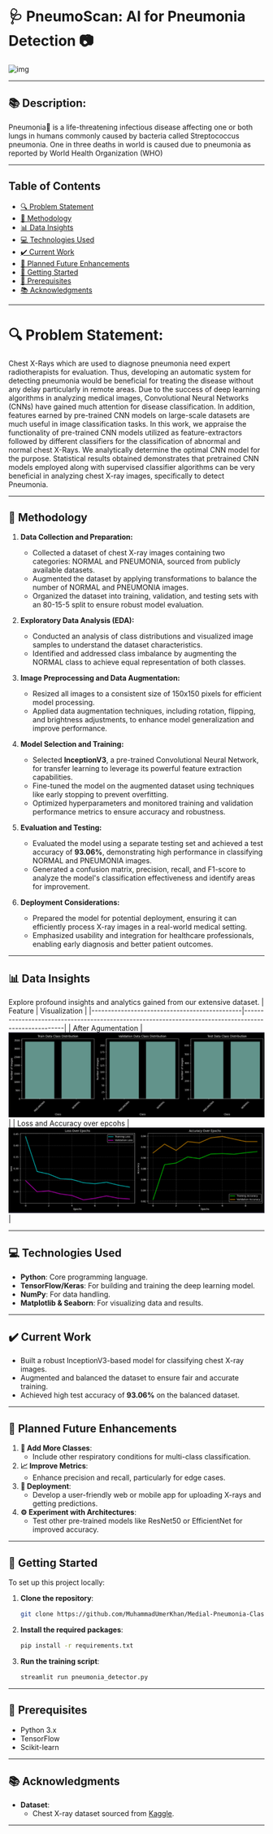 # 🩺 PneumoScan: AI for Pneumonia Detection 📷
![img](https://miro.medium.com/v2/resize:fit:1400/1*caVi5_pTsarvYlqkarijOg.png)

---
## 📚 Description:
Pneumonia🩻 is a life-threatening infectious disease affecting one or both lungs in humans commonly caused by bacteria called Streptococcus pneumonia. One in three deaths in world is caused due to pneumonia as reported by World Health Organization (WHO)

---
## Table of Contents
- [🔍 Problem Statement](#problem-statement)
- [🔧 Methodology](#methodology)
- [📊 Data Insights](#data-insights)
- [💻 Technologies Used](#-technologies-used)  
- [✔️ Current Work](#-current-work)  
- [🎯 Planned Future Enhancements](#-planned-future-enhancements)  
- [🚀 Getting Started](#-getting-started)  
- [🔄 Prerequisites](#-prerequisites)  
- [📚 Acknowledgments](#-acknowledgments)  
---
# 🔍 Problem Statement:

Chest X-Rays which are used to diagnose pneumonia need expert radiotherapists for evaluation. Thus, developing an automatic system for detecting pneumonia would be beneficial for treating the disease without any delay particularly in remote areas. Due to the success of deep learning algorithms in analyzing medical images, Convolutional Neural Networks (CNNs) have gained much attention for disease classification. In addition, features earned by pre-trained CNN models on large-scale datasets are much useful in image classification tasks. In this work, we appraise the functionality of pre-trained CNN models utilized as feature-extractors followed by different classifiers for the classification of abnormal and normal chest X-Rays. We analytically determine the optimal CNN model for the purpose. Statistical results obtained demonstrates that pretrained CNN models employed along with supervised classifier algorithms can be very beneficial in analyzing chest X-ray images, 
specifically to detect Pneumonia.

---

## 🔧 Methodology

1. **Data Collection and Preparation:**
   - Collected a dataset of chest X-ray images containing two categories: NORMAL and PNEUMONIA, sourced from publicly available datasets.
   - Augmented the dataset by applying transformations to balance the number of NORMAL and PNEUMONIA images.
   - Organized the dataset into training, validation, and testing sets with an 80-15-5 split to ensure robust model evaluation.

2. **Exploratory Data Analysis (EDA):**
   - Conducted an analysis of class distributions and visualized image samples to understand the dataset characteristics.
   - Identified and addressed class imbalance by augmenting the NORMAL class to achieve equal representation of both classes.

3. **Image Preprocessing and Data Augmentation:**
   - Resized all images to a consistent size of 150x150 pixels for efficient model processing.
   - Applied data augmentation techniques, including rotation, flipping, and brightness adjustments, to enhance model generalization and improve performance.

4. **Model Selection and Training:**
   - Selected **InceptionV3**, a pre-trained Convolutional Neural Network, for transfer learning to leverage its powerful feature extraction capabilities.
   - Fine-tuned the model on the augmented dataset using techniques like early stopping to prevent overfitting.
   - Optimized hyperparameters and monitored training and validation performance metrics to ensure accuracy and robustness.

5. **Evaluation and Testing:**
   - Evaluated the model using a separate testing set and achieved a test accuracy of **93.06%**, demonstrating high performance in classifying NORMAL and PNEUMONIA images.
   - Generated a confusion matrix, precision, recall, and F1-score to analyze the model's classification effectiveness and identify areas for improvement.

6. **Deployment Considerations:**
   - Prepared the model for potential deployment, ensuring it can efficiently process X-ray images in a real-world medical setting.
   - Emphasized usability and integration for healthcare professionals, enabling early diagnosis and better patient outcomes.
---

## 📊 Data Insights

Explore profound insights and analytics gained from our extensive dataset.
| Feature                                      | Visualization                                                                                       |
|----------------------------------------------|-----------------------------------------------------------------------------------------------------|
| After Agumentation                           | ![Augmentation](https://github.com/MuhammadUmerKhan/Medial-Pneumonia-Classification/blob/main/imgs/train_test_val.png)   |
| Loss and Accuracy over epcohs                | ![error_vs_loss](https://github.com/MuhammadUmerKhan/Medial-Pneumonia-Classification/blob/main/imgs/loss_accuracy.png)   |

---  

## 💻 Technologies Used  

- **Python**: Core programming language.  
- **TensorFlow/Keras**: For building and training the deep learning model.  
- **NumPy**: For data handling.  
- **Matplotlib & Seaborn**: For visualizing data and results.  

---  

## ✔️ Current Work  

- Built a robust InceptionV3-based model for classifying chest X-ray images.  
- Augmented and balanced the dataset to ensure fair and accurate training.  
- Achieved high test accuracy of **93.06%** on the balanced dataset.  

---  

## 🎯 Planned Future Enhancements  

1. **🌟 Add More Classes**:  
   - Include other respiratory conditions for multi-class classification.  
2. **📈 Improve Metrics**:  
   - Enhance precision and recall, particularly for edge cases.  
3. **📱 Deployment**:  
   - Develop a user-friendly web or mobile app for uploading X-rays and getting predictions.  
4. **⚙️ Experiment with Architectures**:  
   - Test other pre-trained models like ResNet50 or EfficientNet for improved accuracy.  

---  

## 🚀 Getting Started  

To set up this project locally:  

1. **Clone the repository**:  
   ```bash  
   git clone https://github.com/MuhammadUmerKhan/Medial-Pneumonia-Classification.git
   ```

2. **Install the required packages**:  
    ```bash
    pip install -r requirements.txt
    ```

3. **Run the training script**:  
    ```bash
    streamlit run pneumonia_detector.py
    ```

---  

## 🔄 Prerequisites  

- Python 3.x  
- TensorFlow  
- Scikit-learn  

---  

## 📚 Acknowledgments  

- **Dataset**:  
   - Chest X-ray dataset sourced from [Kaggle](https://www.kaggle.com/datasets/paultimothymooney/chest-xray-pneumonia).  
---  
